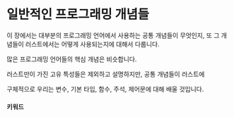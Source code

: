 <!--# Common Programming Concepts -->
# 일반적인 프로그래밍 개념들
 
<!--This chapter covers concepts that appear in almost every programming language and how they work in Rust-->
이 장에서는 대부분의 프로그래밍 언어에서 사용하는 공통 개념들이 무엇인지, 또 그 개념들이 러스트에서는 어떻게 사용되는지에 대해서 다룹니다.
<!--Many programming languages have much in common at their core-->
많은 프로그래밍 언어들의 핵심 개념은 비슷합니다.
<!--None of the concepts presented in this chapter are unique to Rust, but we’ll discuss them in the context of Rust and explain the conventions around using these concepts. -->
러스트만이 가진 고유 특성들은 제외하고 설명하지만, 공통 개념들이 러스트에
 
<!--Specifically, you’ll learn about variables, basic types, functions, comments, and control flow-->
구체적으로 우리는 변수, 기본 타입, 함수, 주석, 제어문에 대해 배울 것입니다.
<!--These foundations will be in every Rust program, and learning them early will give you a strong core to start from. -->

 
<!-- #### Keywords -->
#### 키워드

<!-- The Rust language has a set of *keywords* that are reserved for use by > the language only, much as in other languages-->

<!-- Keep in mind that you cannot > use these words as names of variables or functions-->

<!-- Most of the keywords have > special meanings, and you’ll be using them to do various tasks in your Rust > programs; a few have no current functionality associated with them but have > been reserved for functionality that might be added to Rust in the future-->

<!--You can find a list of the keywords in [Appendix A][appendix_a].-->

[appendix_a]: appendix-01-keywords.md 
